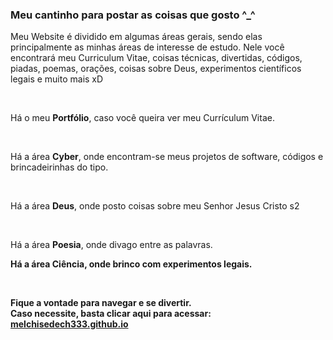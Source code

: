 ### Meu cantinho para postar as coisas que gosto ^_^

<p>

  Meu Website é dividido em algumas áreas gerais, sendo elas principalmente as minhas áreas de interesse de estudo.
  Nele você encontrará meu Curriculum Vitae, coisas técnicas, divertidas, códigos, piadas, poemas, orações, coisas sobre Deus, experimentos científicos legais e muito mais xD

  <br>

  Há o meu <b>Portfólio</b>, caso você queira ver meu Currículum Vitae.
  
  <br>
  
  Há a área <b>Cyber</b>, onde encontram-se meus projetos de software, códigos e brincadeirinhas do tipo.

  <br>

  Há a área <b>Deus</b>, onde posto coisas sobre meu Senhor Jesus Cristo s2

  <br>

  Há a área <b>Poesia</b>, onde divago entre as palavras.

  <b>

  Há a área <b>Ciência</b>, onde brinco com experimentos legais.

  <br>

  Fique a vontade para navegar e se divertir.<br>
  Caso necessite, basta clicar aqui para acessar: <a href="https://melchisedech333.github.io/" >melchisedech333.github.io</a>

</p>



